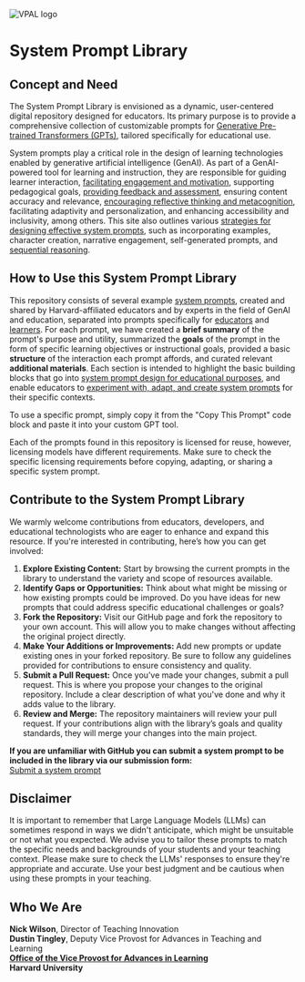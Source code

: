![VPAL logo](About/Images/VPAL_Logo.jpg)

# System Prompt Library

## Concept and Need
The System Prompt Library is envisioned as a dynamic, user-centered digital repository designed for educators. Its primary purpose is to provide a comprehensive collection of customizable prompts for [Generative Pre-trained Transformers (GPTs)](https://en.wikipedia.org/wiki/Generative_pre-trained_transformer), tailored specifically for educational use. 

System prompts play a critical role in the design of learning technologies enabled by generative artificial intelligence (GenAI). As part of a GenAI-powered tool for learning and instruction, they are responsible for guiding learner interaction, [facilitating engagement and motivation](<Prompts/Teaching Activities/Student Engagement Enhancer GPT.md>), supporting pedagogical goals, [providing feedback and assessment](https://github.com/ncwilson78/System-Prompt-Library/blob/main/Prompts/Learning%20Activities/AI%20Mentor%20Gives%20Feedback.md), ensuring content accuracy and relevance, [encouraging reflective thinking and metacognition](https://github.com/ncwilson78/System-Prompt-Library/blob/main/Prompts/Learning%20Activities/PolicymakerGPT.md), facilitating adaptivity and personalization, and enhancing accessibility and inclusivity, among others. This site also outlines various [strategies for designing effective system prompts](https://github.com/ncwilson78/System-Prompt-Library/blob/main/About/02%20System%20prompts%20in%20education.md), such as incorporating examples, character creation, narrative engagement, self-generated prompts, and [sequential reasoning](https://github.com/ncwilson78/System-Prompt-Library/blob/main/Prompts/Learning%20Activities/Vector%20Explorer.md). 

## How to Use this System Prompt Library
This repository consists of several example [system prompts](<About/01 What is a system prompt.md>), created and shared by Harvard-affiliated educators and by experts in the field of GenAI and education, separated into prompts specifically for [educators](<Prompts/Teaching Activities>) and [learners](<Prompts/Learning Activities>). For each prompt, we have created a **brief summary** of the prompt's purpose and utility, summarized the **goals** of the prompt in the form of specific learning objectives or instructional goals, provided a basic **structure** of the interaction each prompt affords, and curated relevant **additional materials**. Each section is intended to highlight the basic building blocks that go into [system prompt design for educational purposes](<About/02 System prompts in education.md>), and enable educators to [experiment with, adapt, and create system prompts](<Prompts/00 Adapting System Prompts for Your Context.md>) for their specific contexts. 

To use a specific prompt, simply copy it from the "Copy This Prompt" code block and paste it into your custom GPT tool.

Each of the prompts found in this repository is licensed for reuse, however, licensing models have different requirements. Make sure to check the specific licensing requirements before copying, adapting, or sharing a specific system prompt.

## Contribute to the System Prompt Library
We warmly welcome contributions from educators, developers, and educational technologists who are eager to enhance and expand this resource. If you're interested in contributing, here’s how you can get involved:

1. **Explore Existing Content:** Start by browsing the current prompts in the library to understand the variety and scope of resources available.
2. **Identify Gaps or Opportunities:** Think about what might be missing or how existing prompts could be improved. Do you have ideas for new prompts that could address specific educational challenges or goals?
3. **Fork the Repository:** Visit our GitHub page and fork the repository to your own account. This will allow you to make changes without affecting the original project directly.
4. **Make Your Additions or Improvements:** Add new prompts or update existing ones in your forked repository. Be sure to follow any guidelines provided for contributions to ensure consistency and quality.
5. **Submit a Pull Request:** Once you’ve made your changes, submit a pull request. This is where you propose your changes to the original repository. Include a clear description of what you've done and why it adds value to the library.
6. **Review and Merge:** The repository maintainers will review your pull request. If your contributions align with the library’s goals and quality standards, they will merge your changes into the main project.

**If you are unfamiliar with GitHub you can submit a system prompt to be included in the library via our submission form:**<br>
[Submit a system prompt](<https://harvard.az1.qualtrics.com/jfe/form/SV_40IxbPBVDfmE0Zw>)

## Disclaimer
It is important to remember that Large Language Models (LLMs) can sometimes respond in ways we didn't anticipate, which might be unsuitable or not what you expected. We advise you to tailor these prompts to match the specific needs and backgrounds of your students and your teaching context. Please make sure to check the LLMs' responses to ensure they're appropriate and accurate. Use your best judgment and be cautious when using these prompts in your teaching.

## Who We Are
**Nick Wilson**, Director of Teaching Innovation <br>
**Dustin Tingley**, Deputy Vice Provost for Advances in Teaching and Learning<br>
**[Office of the Vice Provost for Advances in Learning](http://vpal.harvard.edu)**<br>
**Harvard University**
